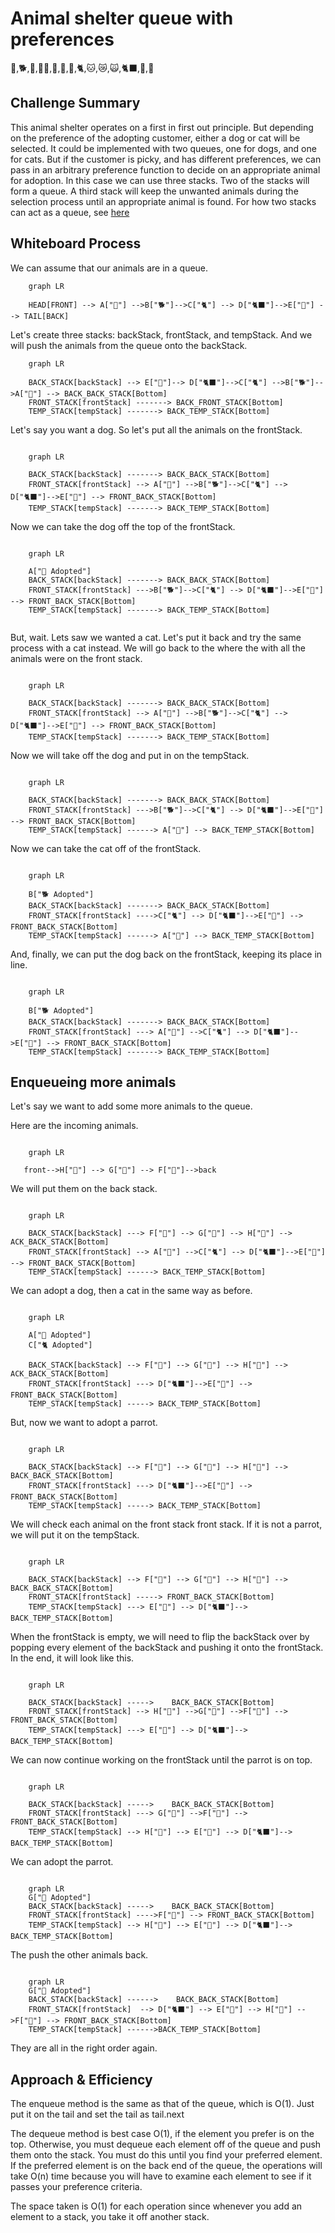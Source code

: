 # Animal shelter queue with preferences

🐶,🐕,🦮,🐕‍🦺,🐩,🐺,🦊,🐈,🐱,😿,🙀,🐈‍⬛,🐆,🐯

## Challenge Summary

This animal shelter operates on a first in first out principle. But depending on the preference of the adopting customer, either a dog or cat will be selected. It could be implemented with two queues, one for dogs, and one for cats. But if the customer is picky, and has different preferences, we can pass in an arbitrary preference function to decide on an appropriate animal for adoption. In this case we can use three stacks. Two of the stacks will form a queue. A third stack will keep the unwanted animals during the selection process until an appropriate animal is found. For how two stacks can act as a queue, see [here](../stack-queue-pseudo)

## Whiteboard Process

We can assume that our animals are in a queue.

```mermaid
    graph LR

    HEAD[FRONT] --> A["🐶"] -->B["🐕"]-->C["🐈"] --> D["🐈‍⬛"]-->E["🐯"] --> TAIL[BACK]

```

Let's create three stacks: backStack, frontStack, and tempStack. And we will push the animals from the queue onto the backStack.

```mermaid
    graph LR

    BACK_STACK[backStack] --> E["🐯"]--> D["🐈‍⬛"]-->C["🐈"] -->B["🐕"]-->A["🐶"] --> BACK_BACK_STACK[Bottom]
    FRONT_STACK[frontStack] -------> BACK_FRONT_STACK[Bottom]
    TEMP_STACK[tempStack] -------> BACK_TEMP_STACK[Bottom]

```


Let's say you want a dog. So let's put all the animals on the frontStack.


```mermaid

    graph LR

    BACK_STACK[backStack] -------> BACK_BACK_STACK[Bottom]
    FRONT_STACK[frontStack] --> A["🐶"] -->B["🐕"]-->C["🐈"] --> D["🐈‍⬛"]-->E["🐯"] --> FRONT_BACK_STACK[Bottom]
    TEMP_STACK[tempStack] -------> BACK_TEMP_STACK[Bottom]

```
Now we can take the dog off the top of the frontStack.

```mermaid

    graph LR

    A["🐶 Adopted"]
    BACK_STACK[backStack] -------> BACK_BACK_STACK[Bottom]
    FRONT_STACK[frontStack] --->B["🐕"]-->C["🐈"] --> D["🐈‍⬛"]-->E["🐯"] --> FRONT_BACK_STACK[Bottom]
    TEMP_STACK[tempStack] -------> BACK_TEMP_STACK[Bottom]


```

But, wait. Lets saw we wanted a cat. Let's put it back and try the same process with a cat instead. We will go back to the where the with all the animals were on the front stack.

```mermaid

    graph LR

    BACK_STACK[backStack] -------> BACK_BACK_STACK[Bottom]
    FRONT_STACK[frontStack] --> A["🐶"] -->B["🐕"]-->C["🐈"] --> D["🐈‍⬛"]-->E["🐯"] --> FRONT_BACK_STACK[Bottom]
    TEMP_STACK[tempStack] -------> BACK_TEMP_STACK[Bottom]

```

Now we will take off the dog and put in on the tempStack.

```mermaid

    graph LR

    BACK_STACK[backStack] -------> BACK_BACK_STACK[Bottom]
    FRONT_STACK[frontStack] --->B["🐕"]-->C["🐈"] --> D["🐈‍⬛"]-->E["🐯"] --> FRONT_BACK_STACK[Bottom]
    TEMP_STACK[tempStack] ------> A["🐶"] --> BACK_TEMP_STACK[Bottom]

```

Now we can take the cat off of the frontStack.

```mermaid

    graph LR

    B["🐕 Adopted"]
    BACK_STACK[backStack] -------> BACK_BACK_STACK[Bottom]
    FRONT_STACK[frontStack] ---->C["🐈"] --> D["🐈‍⬛"]-->E["🐯"] --> FRONT_BACK_STACK[Bottom]
    TEMP_STACK[tempStack] ------> A["🐶"] --> BACK_TEMP_STACK[Bottom]

```

And, finally, we can put the dog back on the frontStack, keeping its place in line.

```mermaid

    graph LR

    B["🐕 Adopted"]
    BACK_STACK[backStack] -------> BACK_BACK_STACK[Bottom]
    FRONT_STACK[frontStack] ---> A["🐶"] -->C["🐈"] --> D["🐈‍⬛"]-->E["🐯"] --> FRONT_BACK_STACK[Bottom]
    TEMP_STACK[tempStack] -------> BACK_TEMP_STACK[Bottom]

```

## Enqueueing more animals

Let's say we want to add some more animals to the queue. 

Here are the incoming animals.

```mermaid

    graph LR

   front-->H["🦉"] --> G["🦜"] --> F["🐰"]-->back

```
We will put them on the back stack.


```mermaid

    graph LR

    BACK_STACK[backStack] ---> F["🐰"] --> G["🦜"] --> H["🦉"] --> ACK_BACK_STACK[Bottom]
    FRONT_STACK[frontStack] --> A["🐶"] -->C["🐈"] --> D["🐈‍⬛"]-->E["🐯"] --> FRONT_BACK_STACK[Bottom]
    TEMP_STACK[tempStack] ------> BACK_TEMP_STACK[Bottom]

```

We can adopt a dog, then a cat in the same way as before.


```mermaid

    graph LR

    A["🐶 Adopted"] 
    C["🐈 Adopted"] 

    BACK_STACK[backStack] --> F["🐰"] --> G["🦜"] --> H["🦉"] --> ACK_BACK_STACK[Bottom]
    FRONT_STACK[frontStack] ---> D["🐈‍⬛"]-->E["🐯"] --> FRONT_BACK_STACK[Bottom]
    TEMP_STACK[tempStack] -----> BACK_TEMP_STACK[Bottom]

```

But, now we want to adopt a parrot.

```mermaid

    graph LR

    BACK_STACK[backStack] --> F["🐰"] --> G["🦜"] --> H["🦉"] --> BACK_BACK_STACK[Bottom]
    FRONT_STACK[frontStack] ---> D["🐈‍⬛"]-->E["🐯"] --> FRONT_BACK_STACK[Bottom]
    TEMP_STACK[tempStack] -----> BACK_TEMP_STACK[Bottom]

```

We will check each animal on the front stack front stack. If it is not a parrot, we will put it on the tempStack.


```mermaid

    graph LR

    BACK_STACK[backStack] --> F["🐰"] --> G["🦜"] --> H["🦉"] --> BACK_BACK_STACK[Bottom]
    FRONT_STACK[frontStack] -----> FRONT_BACK_STACK[Bottom]
    TEMP_STACK[tempStack] ---> E["🐯"] --> D["🐈‍⬛"]--> BACK_TEMP_STACK[Bottom]

```
When the frontStack is empty, we will need to flip the backStack over by popping every element of the backStack and pushing it onto the frontStack. In the end, it will look like this.

```mermaid

    graph LR

    BACK_STACK[backStack] ----->    BACK_BACK_STACK[Bottom]
    FRONT_STACK[frontStack] --> H["🦉"] -->G["🦜"] -->F["🐰"] --> FRONT_BACK_STACK[Bottom]
    TEMP_STACK[tempStack] ---> E["🐯"] --> D["🐈‍⬛"]--> BACK_TEMP_STACK[Bottom]

```

We can now continue working on the frontStack until the parrot is on top.

```mermaid

    graph LR

    BACK_STACK[backStack] ----->    BACK_BACK_STACK[Bottom]
    FRONT_STACK[frontStack] ---> G["🦜"] -->F["🐰"] --> FRONT_BACK_STACK[Bottom]
    TEMP_STACK[tempStack] --> H["🦉"] --> E["🐯"] --> D["🐈‍⬛"]--> BACK_TEMP_STACK[Bottom]

```

We can adopt the parrot.

```mermaid

    graph LR
    G["🦜 Adopted"] 
    BACK_STACK[backStack] ----->    BACK_BACK_STACK[Bottom]
    FRONT_STACK[frontStack] ---->F["🐰"] --> FRONT_BACK_STACK[Bottom]
    TEMP_STACK[tempStack] --> H["🦉"] --> E["🐯"] --> D["🐈‍⬛"]--> BACK_TEMP_STACK[Bottom]

```

The push the other animals back. 

```mermaid

    graph LR
    G["🦜 Adopted"] 
    BACK_STACK[backStack] ------>    BACK_BACK_STACK[Bottom]
    FRONT_STACK[frontStack]  --> D["🐈‍⬛"] --> E["🐯"] --> H["🦉"] -->F["🐰"] --> FRONT_BACK_STACK[Bottom]
    TEMP_STACK[tempStack] ------>BACK_TEMP_STACK[Bottom]

```

They are all in the right order again.

## Approach & Efficiency

The enqueue method is the same as that of the queue, which is O(1). Just put it on the tail and set the tail as tail.next

The dequeue method is best case O(1), if the element you prefer is on the top. Otherwise, you must dequeue each element off of the queue and push them onto the stack. You must do this until you find your preferred element. If the preferred element is on the back end of the queue, the operations will take O(n) time because you will have to examine each element to see if it passes your preference criteria.

The space taken is O(1) for each operation since whenever you add an element to a stack, you take it off another stack.

